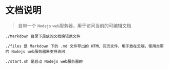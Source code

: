 # 文档说明

>  自带一个 `Nodejs` `web`服务器，用于访问当前的可编辑文档

```
./Markdown 目录下是放的文档编辑原文件

./files 是 Markdown 下的 .md 文件导出的 HTML 网页文件，用于放在云端，使用自带的 Nodejs web服务器来支持访问

./start.sh 是启动 Nodejs web服务器的
```

